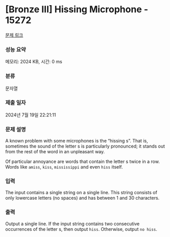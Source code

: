 # [Bronze III] Hissing Microphone - 15272 

[문제 링크](https://www.acmicpc.net/problem/15272) 

### 성능 요약

메모리: 2024 KB, 시간: 0 ms

### 분류

문자열

### 제출 일자

2024년 7월 19일 22:21:11

### 문제 설명

<p>A known problem with some microphones is the “hissing s”. That is, sometimes the sound of the letter s is particularly pronounced; it stands out from the rest of the word in an unpleasant way.</p>

<p>Of particular annoyance are words that contain the letter s twice in a row. Words like <code>amiss</code>, <code>kiss</code>, <code>mississippi</code> and even <code>hiss</code> itself.</p>

### 입력 

 <p>The input contains a single string on a single line. This string consists of only lowercase letters (no spaces) and has between 1 and 30 characters.</p>

### 출력 

 <p>Output a single line. If the input string contains two consecutive occurrences of the letter s, then output <code>hiss</code>. Otherwise, output <code>no hiss</code>.</p>

